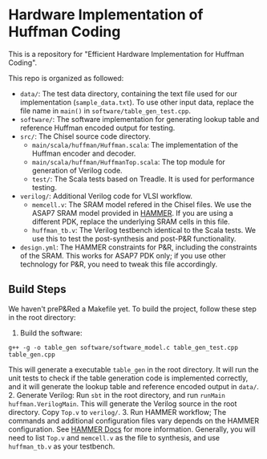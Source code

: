 # Hardware Implementation of Huffman Coding

This is a repository for "Efficient Hardware Implementation for Huffman Coding". 

This repo is organized as followed:

- `data/`: The test data directory, containing the text file used for our implementation (`sample_data.txt`). To use other input data, replace the file name in `main()` in `software/table_gen_test.cpp`.
- `software/`: The software implementation for generating lookup table and reference Huffman encoded output for testing.
- `src/`: The Chisel source code directory.
    - `main/scala/huffman/Huffman.scala`: The implementation of the Huffman encoder and decoder.
    - `main/scala/huffman/HuffmanTop.scala`: The top module for generation of Verilog code.
    - `test/`: The Scala tests based on Treadle. It is used for performance testing.
- `verilog/`: Additional Verilog code for VLSI workflow.
    - `memcell.v`: The SRAM model refered in the Chisel files. We use the ASAP7 SRAM model provided in [HAMMER](https://github.com/ucb-bar/hammer/tree/master/src/hammer-vlsi/technology/asap7). If you are using a different PDK, replace the underlying SRAM cells in this file.
    - `huffman_tb.v`: The Verilog testbench identical to the Scala tests. We use this to test the post-synthesis and post-P&R functionality.
- `design.yml`: The HAMMER constraints for P&R, including the constraints of the SRAM. This works for ASAP7 PDK only; if you use other technology for P&R, you need to tweak this file accordingly. 

## Build Steps

We haven't preP&Red a Makefile yet. To build the project, follow these step in the root directory:

1. Build the software: 
```
g++ -g -o table_gen software/software_model.c table_gen_test.cpp table_gen.cpp
```
This will generate a executable `table_gen` in the root directory. It will run the unit tests to check if the table generation code is implemented correctly,
and it will generate the lookup table and reference encoded output in `data/`.
2. Generate Verilog:
Run `sbt` in the root directory, and run `runMain huffman.VerilogMain`. This will generate the Verilog source in the root directory. Copy `Top.v` to `verilog/`. 
3. Run HAMMER workflow;
The commands and additional configuration files vary depends on the HAMMER configuration. See [HAMMER Docs](https://hammer-vlsi.readthedocs.io/en/latest/index.html) for more information. Generally, you will need to list `Top.v` and `memcell.v` as the file to synthesis, and use `huffman_tb.v` as your testbench. 
